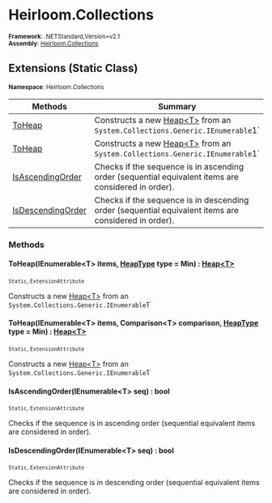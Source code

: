 # Heirloom.Collections

<small>**Framework**: .NETStandard,Version=v2.1</small>  
<small>**Assembly**: [Heirloom.Collections](../Heirloom.Collections/Heirloom.Collections.md)</small>  

## Extensions (Static Class)
<small>**Namespace**: Heirloom.Collections</sub></small>  

| Methods                           | Summary                                                                                                         |
|-----------------------------------|-----------------------------------------------------------------------------------------------------------------|
| [ToHeap<T>](#TOHE22AF)            | Constructs a new [Heap\<T>](Heirloom.Collections.Heap[T].md) from an `System.Collections.Generic.IEnumerable`1` |
| [ToHeap<T>](#TOHE22AF)            | Constructs a new [Heap\<T>](Heirloom.Collections.Heap[T].md) from an `System.Collections.Generic.IEnumerable`1` |
| [IsAscendingOrder<T>](#ISAS91DF)  | Checks if the sequence is in ascending order (sequential equivalent items are considered in order).             |
| [IsDescendingOrder<T>](#ISDEDCEC) | Checks if the sequence is in descending order (sequential equivalent items are considered in order).            |

### Methods

#### <a name="TOHEC6F4"></a> ToHeap<T>(IEnumerable\<T> items, [HeapType](Heirloom.Collections.HeapType.md) type = Min) : [Heap\<T>](Heirloom.Collections.Heap[T].md)
<small>`Static`, `ExtensionAttribute`</small>

Constructs a new [Heap\<T>](Heirloom.Collections.Heap[T].md) from an `System.Collections.Generic.IEnumerable`1`


#### <a name="TOHE8547"></a> ToHeap<T>(IEnumerable\<T> items, Comparison\<T> comparison, [HeapType](Heirloom.Collections.HeapType.md) type = Min) : [Heap\<T>](Heirloom.Collections.Heap[T].md)
<small>`Static`, `ExtensionAttribute`</small>

Constructs a new [Heap\<T>](Heirloom.Collections.Heap[T].md) from an `System.Collections.Generic.IEnumerable`1`


#### <a name="ISAS1C30"></a> IsAscendingOrder<T>(IEnumerable\<T> seq) : bool
<small>`Static`, `ExtensionAttribute`</small>

Checks if the sequence is in ascending order (sequential equivalent items are considered in order).


#### <a name="ISDED260"></a> IsDescendingOrder<T>(IEnumerable\<T> seq) : bool
<small>`Static`, `ExtensionAttribute`</small>

Checks if the sequence is in descending order (sequential equivalent items are considered in order).


